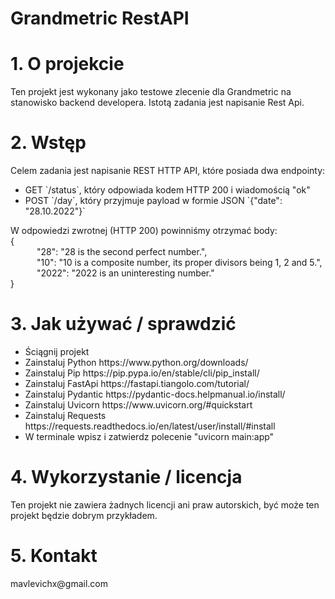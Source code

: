 <h1>Grandmetric RestAPI</h1>

<h1>1. O projekcie</h1>
Ten projekt jest wykonany jako testowe zlecenie dla Grandmetric na stanowisko backend developera.  Istotą zadania jest napisanie Rest Api.

<h1>2. Wstęp</h1>
Celem zadania jest napisanie REST HTTP API, które posiada dwa endpointy:
<ul>
  <li>GET `/status`, który odpowiada kodem HTTP 200 i wiadomością "ok"</li>
  <li>POST `/day`, który przyjmuje payload w formie JSON `{"date": "28.10.2022"}`</li>
</ul>
W odpowiedzi zwrotnej (HTTP 200) powinniśmy otrzymać body:<br>
{ <br>
      "28": "28 is the second perfect number.", <br>
      "10": "10 is a composite number, its proper divisors being 1, 2 and 5.", <br>
      "2022": "2022 is an uninteresting number." <br>
} <br>

<h1>3. Jak używać / sprawdzić</h1>
<ul>
  <li>Ściągnij projekt</li>
  <li>Zainstaluj Python https://www.python.org/downloads/</li>
  <li>Zainstaluj Pip https://pip.pypa.io/en/stable/cli/pip_install/</li>
  <li>Zainstaluj FastApi https://fastapi.tiangolo.com/tutorial/</li>
  <li>Zainstaluj Pydantic https://pydantic-docs.helpmanual.io/install/</li>
  <li>Zainstaluj Uvicorn https://www.uvicorn.org/#quickstart</li>
  <li>Zainstaluj Requests https://requests.readthedocs.io/en/latest/user/install/#install</li>
  <li>W terminale wpisz i zatwierdz polecenie "uvicorn main:app"</li>
</ul>

<h1>4. Wykorzystanie / licencja</h1>
Ten projekt nie zawiera żadnych licencji ani praw autorskich, być może ten projekt będzie dobrym przykładem. 

<h1>5. Kontakt </h1>
mavlevichx@gmail.com






